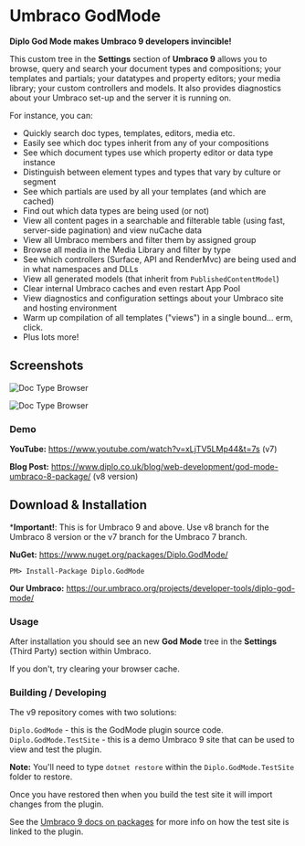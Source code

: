 # Umbraco GodMode
**Diplo God Mode makes Umbraco 9 developers invincible!**

This custom tree in the **Settings** section of **Umbraco 9** allows you to browse, query and search your document types and compositions; your templates and partials; your datatypes and property editors; your media library; your custom controllers and models. It also provides diagnostics about your Umbraco set-up and the server it is running on.

For instance, you can:

* Quickly search doc types, templates, editors, media etc.
* Easily see which doc types inherit from any of your compositions
* See which document types use which property editor or data type instance
* Distinguish between element types and types that vary by culture or segment
* See which partials are used by all your templates (and which are cached)
* Find out which data types are being used (or not)
* View all content pages in a searchable and filterable table (using fast, server-side pagination) and view nuCache data
* View all Umbraco members and filter them by assigned group
* Browse all media in the Media Library and filter by type
* See which controllers (Surface, API and RenderMvc) are being used and in what namespaces and DLLs
* View all generated models (that inherit from `PublishedContentModel`)
* Clear internal Umbraco caches and even restart App Pool
* View diagnostics and configuration settings about your Umbraco site and hosting environment
* Warm up compilation of all templates ("views") in a single bound... erm, click.
* Plus lots more!

## Screenshots

![Doc Type Browser](https://www.diplo.co.uk/media/1189/doctypebrowser.png)

![Doc Type Browser](https://www.diplo.co.uk/media/1190/doctypedetail.png)

### Demo

**YouTube:** https://www.youtube.com/watch?v=xLjTV5LMp44&t=7s (v7)

**Blog Post:** https://www.diplo.co.uk/blog/web-development/god-mode-umbraco-8-package/ (v8 version)

## Download & Installation

***Important!**: This is for Umbraco 9 and above. Use v8 branch for the Umbraco 8 version or the v7 branch for the Umbraco 7 branch.

**NuGet:** https://www.nuget.org/packages/Diplo.GodMode/

`PM> Install-Package Diplo.GodMode`

**Our Umbraco:** https://our.umbraco.org/projects/developer-tools/diplo-god-mode/

### Usage

After installation you should see an new **God Mode** tree in the **Settings** (Third Party) section within Umbraco.

If you don't, try clearing your browser cache.

### Building / Developing

The v9 repository comes with two solutions:

`Diplo.GodMode` - this is the GodMode plugin source code.
`Diplo.GodMode.TestSite` - this is a demo Umbraco 9 site that can be used to view and test the plugin.

**Note:** You'll need to type `dotnet restore` within the `Diplo.GodMode.TestSite` folder to restore.

Once you have restored then when you build the test site it will import changes from the plugin.

See the [Umbraco 9 docs on packages](https://our.umbraco.com/documentation/UmbracoNetCoreUpdates?_ga=2.99408024.785525998.1632846711-370550528.1632846711#package-development) for more info on how the test site is linked to the plugin.
